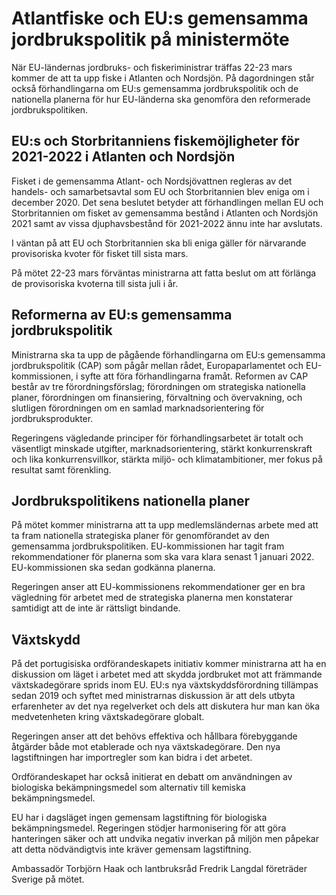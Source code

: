 # Atlantfiske och EU:s gemensamma jordbrukspolitik på ministermöte

När EU-ländernas jordbruks- och fiskeriministrar träffas 22-23 mars kommer de att ta upp fiske i Atlanten och Nordsjön. På dagordningen står också förhandlingarna om EU:s gemensamma jordbrukspolitik och de nationella planerna för hur EU-länderna ska genomföra den reformerade jordbrukspolitiken.

## EU:s och Storbritanniens fiskemöjligheter för 2021-2022 i Atlanten och Nordsjön

Fisket i de gemensamma Atlant- och Nordsjövattnen regleras av det handels- och samarbetsavtal som EU och Storbritannien blev eniga om i december 2020. Det sena beslutet betyder att förhandlingen mellan EU och Storbritannien om fisket av gemensamma bestånd i Atlanten och Nordsjön 2021 samt av vissa djuphavsbestånd för 2021-2022 ännu inte har avslutats.

I väntan på att EU och Storbritannien ska bli eniga gäller för närvarande provisoriska kvoter för fisket till sista mars.

På mötet 22-23 mars förväntas ministrarna att fatta beslut om att förlänga de provisoriska kvoterna till sista juli i år.

## Reformerna av EU:s gemensamma jordbrukspolitik

Ministrarna ska ta upp de pågående förhandlingarna om EU:s gemensamma jordbrukspolitik (CAP) som pågår mellan rådet, Europaparlamentet och EU-kommissionen, i syfte att föra förhandlingarna framåt. Reformen av CAP består av tre förordningsförslag; förordningen om strategiska nationella planer, förordningen om finansiering, förvaltning och övervakning, och slutligen förordningen om en samlad marknadsorientering för jordbruksprodukter.

Regeringens vägledande principer för förhandlingsarbetet är totalt och väsentligt minskade utgifter, marknadsorientering, stärkt konkurrenskraft och lika konkurrensvillkor, stärkta miljö- och klimatambitioner, mer fokus på resultat samt förenkling.

## Jordbrukspolitikens nationella planer

På mötet kommer ministrarna att ta upp medlemsländernas arbete med att ta fram nationella strategiska planer för genomförandet av den gemensamma jordbrukspolitiken. EU-kommissionen har tagit fram rekommendationer för planerna som ska vara klara senast 1 januari 2022. EU-kommissionen ska sedan godkänna planerna.

Regeringen anser att EU-kommissionens rekommendationer ger en bra vägledning för arbetet med de strategiska planerna men konstaterar samtidigt att de inte är rättsligt bindande.

## Växtskydd

På det portugisiska ordförandeskapets initiativ kommer ministrarna att ha en diskussion om läget i arbetet med att skydda jordbruket mot att främmande växtskadegörare sprids inom EU. EU:s nya växtskyddsförordning tillämpas sedan 2019 och syftet med ministrarnas diskussion är att dels utbyta erfarenheter av det nya regelverket och dels att diskutera hur man kan öka medvetenheten kring växtskadegörare globalt.

Regeringen anser att det behövs effektiva och hållbara förebyggande åtgärder både mot etablerade och nya växtskadegörare. Den nya lagstiftningen har importregler som kan bidra i det arbetet.

Ordförandeskapet har också initierat en debatt om användningen av biologiska bekämpningsmedel som alternativ till kemiska bekämpningsmedel.

EU har i dagsläget ingen gemensam lagstiftning för biologiska bekämpningsmedel. Regeringen stödjer harmonisering för att göra hanteringen säker och att undvika negativ inverkan på miljön men påpekar att detta nödvändigtvis inte kräver gemensam lagstiftning.

Ambassadör Torbjörn Haak och lantbruksråd Fredrik Langdal företräder Sverige på mötet.

